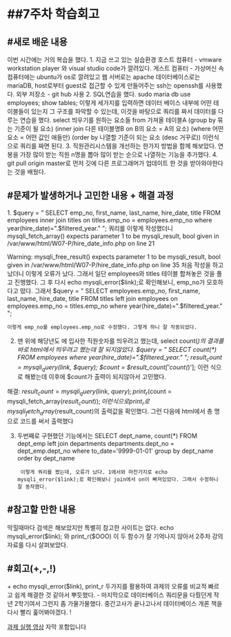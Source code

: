 <h1>##7주차 학습회고</h1>


<h2>#새로 배운 내용</h2>
이번 시간에는 거의 복습을 했다.
1. 지금 쓰고 있는 실습환경
    호스트 컴퓨터 - vmware workstation player 와 visual studio code가 깔려있다.
    게스트 컴퓨터 - 가상머신 속 컴퓨터에는 ubuntu가 os로 깔려있고 웹 서버로는 apache 데이터베이스로는 mariaDB, host로부터 guest로 접근할 수 있게 만들어주는 ssh는 openssh를 사용했다.
    외부 저장소 - git hub 사용
2. SQL연습을 했다.
    sudo maria db
    use employees;
    show tables;
    이렇게 세가지를 입력하면 데이터 베이스 내부에 어떤 테이블들이 있는지 그 구조를 파악할 수 있는데, 이것을 바탕으로 쿼리를 짜서 데이터를 다루는 연습을 했다.
        select 띄우기를 원하는 요소들 
        from 가져올 테이블A
        (group by 묶는 기준이 될 요소)
        (inner join 다른 테이블명B on B의 요소 = A의 요소)
        (where 어떤 요소 = 어떤 값인 애들만)
        (order by 나열할 기준이 되는 요소 (desc 거꾸로))
    이런식으로 쿼리를 짜면 된다.
3. 직원관리시스템을 개선하는 한가지 방법을 함께 해보았다.
연봉을 가장 많이 받는 직원 n명을 뽑아 많이 받는 순으로 나열하는 기능을 추가했다.
4. git pull origin master로 먼저 깃에 다른 프로그래머가 업데이트 한 것을 받아와야한다는 것을 배웠다.

<h2>#문제가 발생하거나 고민한 내용 + 해결 과정</h2>
1. 
    $query = "
        SELECT emp_no, first_name, last_name, hire_date, title
        FROM employees
        inner join titles on titles.emp_no = employees.emp_no
        where year(hire_date)=".$filtered_year."
    "; 쿼리를 이렇게 작성했더니
mysqli_fetch_array() expects parameter 1 to be mysqli_result, bool given in /var/www/html/W07-P/hire_date_info.php on line 21

Warning: mysqli_free_result() expects parameter 1 to be mysqli_result, bool given in /var/www/html/W07-P/hire_date_info.php on line 35
처음 작성을 하고났더니 이렇게 오류가 났다. 그래서 일단 employees와 titles 테이블 합쳐놓은 것을 풀고 진행했다.
그 후 다시     echo mysqli_error($link);로 확인해보니, emp_no가 모호하다고 떴다.
그래서 $query = "
        SELECT employees.emp_no, first_name, last_name, hire_date, title
        FROM titles
        left join employees on employees.emp_no = titles.emp_no
        where year(hire_date)=".$filtered_year."
    ";

    이렇게 emp_no를 employees.emp_no로 수정했다. 그렇게 하니 잘 작동되었다.

2. 맨 위에 해당년도 에 입사한 직원숫자를 띄우려고 했는데, select count(*)의 결과를 바로 html에서 띄우려고 했는데 잘 되지않았다.
    $query = "
        SELECT count(*)
        FROM employees
        where year(hire_date)=".$filtered_year."
    ";
    $result_count = mysqli_query($link, $query);
    $count = $result_count['count(*)'];
이런 식으로 해봤는데 이후에 $count가 출력이 되지않아서 고민했다.

해결: 
$result_count = mysqli_query($link, $query);
    print_r($count = mysqli_fetch_array($result_count));
이런 식으로 print_r로 mysqli_fetch_array($result_count)의 출력값을 확인했다. 그런 다음에 html에서 
총 <?=$count['count(*)']?> 명
으로 코드를 써서 출력했다

3. 두번째로 구현했던 기능에서는
SELECT dept_name, count(*)
        FROM dept_emp
        left join departments departments.dept_no = dept_emp.dept_no
        where to_date='9999-01-01'
        group by dept_name
        order by dept_name

        이렇게 쿼리를 짰는데, 오류가 났다. 1에서와 마찬가지로 echo mysqli_error($link);로 확인해보니 join에서 on이 빠져있었다. 그래서 수정하니 잘 동작했다.

<h2>#참고할 만한 내용</h2>
막힐때마다 검색은 해보았지만 특별히 참고한 사이트는 없다. echo mysqli_error($link); 와 print_r($OOO) 이 두 함수가 잘 기억나지 않아서 2주차 강의 자료를 다시 살펴보았다.

<h2>#회고(+,-,!)</h2>
+ echo mysqli_error($link), print_r 두가지를 활용하여 과제의 오류를 비교적 빠르고 쉽게 해결한 것 같아서 뿌듯했다.
- 마지막으로 데이터베이스 쿼리문을 다뤘던게 작년 2학기여서 그런지 좀 가물가물했다.  중간고사가 끝나고나서 데이터베이스 개론 책을 다시 빨리 훑어봐야겠다.
! 

<a href="https://youtu.be/SxQeCdMtpQY">과제 실행 영상</a> 자막 포함입니다

